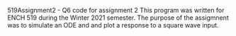 519Assignment2 - Q6 code for assignment 2
This program was written for ENCH 519 during the Winter 2021 semester. The purpose of the assigmnent was to simulate an ODE and
and plot a response to a square wave input.
